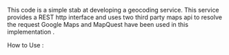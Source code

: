 This code is a simple stab at developing a geocoding service. 
This service provides a REST http interface and uses two third party maps api to resolve the request 
Google Maps and MapQuest have been used in this implementation . 

How to Use : 
